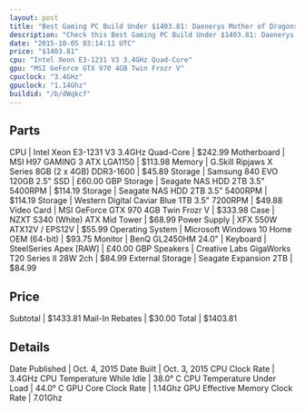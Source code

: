 ```yaml
---
layout: post
title: "Best Gaming PC Build Under $1403.81: Daenerys Mother of Dragons"
description: "Check this Best Gaming PC Build Under $1403.81: Daenerys Mother of Dragons. CPU: Intel Xeon E3-1231 V3 3.4GHz Quad-Core, Motherboard: MSI H97 GAMING 3 ATX LGA1150, Memory:"
date: "2015-10-05 03:14:11 UTC"
price: "$1403.81"
cpu: "Intel Xeon E3-1231 V3 3.4GHz Quad-Core"
gpu: "MSI GeForce GTX 970 4GB Twin Frozr V"
cpuclock: "3.4GHz"
gpuclock: "1.14Ghz"
buildid: "/b/dWqkcf"
---
```


## Parts

CPU | Intel Xeon E3-1231 V3 3.4GHz Quad-Core | $242.99
Motherboard | MSI H97 GAMING 3 ATX LGA1150 | $113.98
Memory | G.Skill Ripjaws X Series 8GB (2 x 4GB) DDR3-1600 | $45.89
Storage | Samsung 840 EVO 120GB 2.5" SSD | £60.00 GBP
Storage | Seagate NAS HDD 2TB 3.5" 5400RPM | $114.19
Storage | Seagate NAS HDD 2TB 3.5" 5400RPM | $114.19
Storage | Western Digital Caviar Blue 1TB 3.5" 7200RPM | $49.88
Video Card | MSI GeForce GTX 970 4GB Twin Frozr V | $333.98
Case | NZXT S340 (White) ATX Mid Tower | $68.99
Power Supply | XFX 550W ATX12V / EPS12V | $55.99
Operating System | Microsoft Windows 10 Home OEM (64-bit) | $93.75
Monitor | BenQ GL2450HM 24.0" | 
Keyboard | SteelSeries Apex [RAW] | £40.00 GBP
Speakers | Creative Labs GigaWorks T20 Series II 28W 2ch | $84.99
External Storage | Seagate Expansion 2TB | $84.99

## Price

Subtotal | $1433.81
Mail-In Rebates | $30.00
Total | $1403.81

## Details

Date Published | Oct. 4, 2015
Date Built | Oct. 3, 2015
CPU Clock Rate | 3.4GHz
CPU Temperature While Idle | 38.0° C
CPU Temperature Under Load | 44.0° C
GPU Core Clock Rate | 1.14Ghz
GPU Effective Memory Clock Rate | 7.01Ghz